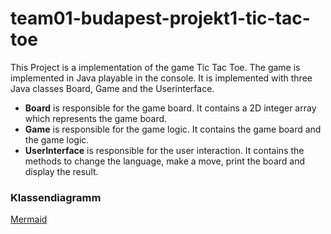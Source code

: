 # team01-budapest-projekt1-tic-tac-toe

This Project is a implementation of the game Tic Tac Toe. The game is implemented in Java playable in the console. It is implemented with three Java classes Board, Game and the Userinterface.

- **Board** is responsible for the game board. It contains a 2D integer array which represents the game board.
- **Game** is responsible for the game logic. It contains the game board and the game logic.
- **UserInterface** is responsible for the user interaction. It contains the methods to change the language, make a move, print the board and display the result.

### Klassendiagramm
[Mermaid](https://github.zhaw.ch/PM1-IT24aZH-wahl-fame-lieh-dihl-pasu/team01-budapest-projekt1-tic-tac-toe/blob/main/classStructure.md)
